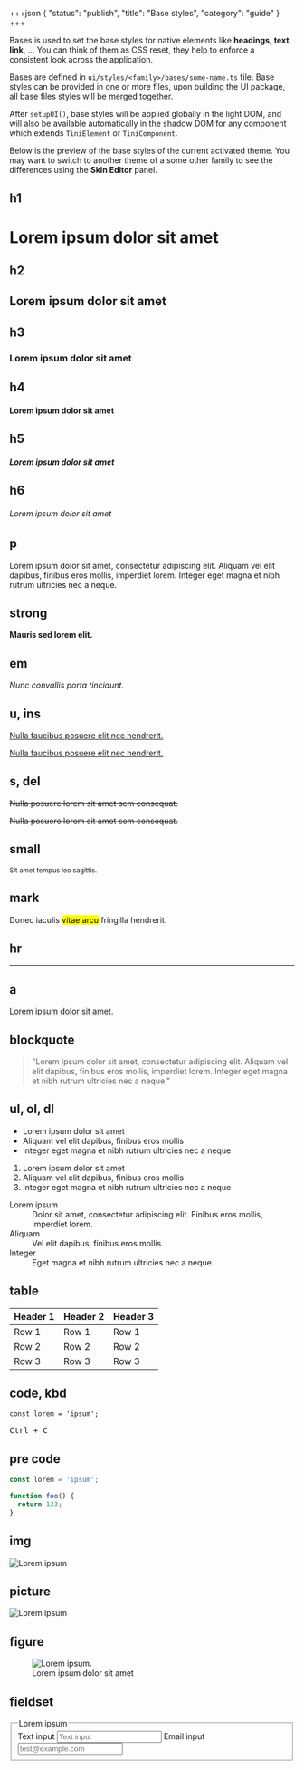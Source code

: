 +++json
{
  "status": "publish",
  "title": "Base styles",
  "category": "guide"
}
+++

Bases is used to set the base styles for native elements like **headings**, **text**, **link**, ... You can think of them as CSS reset, they help to enforce a consistent look across the application.

Bases are defined in `ui/styles/<family>/bases/some-name.ts` file. Base styles can be provided in one or more files, upon building the UI package, all base files styles will be merged together.

After `setupUI()`, base styles will be applied globally in the light DOM, and will also be available automatically in the shadow DOM for any component which extends `TiniElement` or `TiniComponent`.

Below is the preview of the base styles of the current activated theme. You may want to switch to another theme of a some other family to see the differences using the **Skin Editor** panel.

## h1

<div><h1>Lorem ipsum dolor sit amet</h1></div>

## h2

<div><h2>Lorem ipsum dolor sit amet</h2></div>

## h3

<div><h3>Lorem ipsum dolor sit amet</h3></div>

## h4

<div><h4>Lorem ipsum dolor sit amet</h4></div>

## h5

<div><h5>Lorem ipsum dolor sit amet</h5></div>

## h6

<div><h6>Lorem ipsum dolor sit amet</h6></div>

## p

Lorem ipsum dolor sit amet, consectetur adipiscing elit. Aliquam vel elit dapibus, finibus eros mollis, imperdiet lorem. Integer eget magna et nibh rutrum ultricies nec a neque.

## strong

**Mauris sed lorem elit.**

## em

_Nunc convallis porta tincidunt._

## u, ins

<u>Nulla faucibus posuere elit nec hendrerit.</u>

<ins>Nulla faucibus posuere elit nec hendrerit.</ins>

## s, del

<del>Nulla posuere lorem sit amet sem consequat.</del>

<s>Nulla posuere lorem sit amet sem consequat.</s>

## small

<small>Sit amet tempus leo sagittis.</small>

## mark

Donec iaculis <mark>vitae arcu</mark> fringilla hendrerit.

## hr

---

## a

[Lorem ipsum dolor sit amet.](#)

## blockquote

> "Lorem ipsum dolor sit amet, consectetur adipiscing elit. Aliquam vel elit dapibus, finibus eros mollis, imperdiet lorem. Integer eget magna et nibh rutrum ultricies nec a neque."

## ul, ol, dl

- Lorem ipsum dolor sit amet
- Aliquam vel elit dapibus, finibus eros mollis
- Integer eget magna et nibh rutrum ultricies nec a neque

1. Lorem ipsum dolor sit amet
2. Aliquam vel elit dapibus, finibus eros mollis
3. Integer eget magna et nibh rutrum ultricies nec a neque

<dl>
  <dt>Lorem ipsum</dt>
  <dd>Dolor sit amet, consectetur adipiscing elit. Finibus eros mollis, imperdiet lorem.</dd>

  <dt>Aliquam</dt>
  <dd>Vel elit dapibus, finibus eros mollis.</dd>

  <dt>Integer</dt>
  <dd>Eget magna et nibh rutrum ultricies nec a neque.</dd>
</dl>

## table

| Header 1 | Header 2 | Header 3 |
|----------|----------|----------|
| Row 1    | Row 1    | Row 1    |
| Row 2    | Row 2    | Row 2    |
| Row 3    | Row 3    | Row 3    |

## code, kbd

`const lorem = 'ipsum';`

<kbd>Ctrl + C</kbd>

## pre code

```js
const lorem = 'ipsum';

function foo() {
  return 123;
}
```

## img

![Lorem ipsum](https://placehold.co/600x400?text=Image)

## picture

<picture>
  <source srcset="https://placehold.co/800x600?text=srcset%3Ddesktop" media="(min-width: 992px)">
  <source srcset="https://placehold.co/600x400?text=srcset%3Dtablet" media="(min-width: 768px)">
  <img src="https://placehold.co/500x300?text=srcset%3Dmobile" alt="Lorem ipsum">
</picture>

## figure

<figure>
  <img src="https://placehold.co/600x400?text=Figure" alt="Lorem ipsum." />
  <figcaption>Lorem ipsum dolor sit amet</figcaption>
</figure>

## fieldset

<fieldset>
  <legend>Lorem ipsum</legend>

  <label>
    <span>Text input</span>
    <input type="text" placeholder="Text input" />
  </label>

  <label>
    <span>Email input</span>
    <input type="email" placeholder="test@example.com" />
  </label>
</fieldset>
